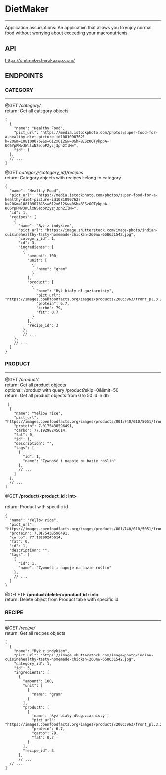 # DietMaker
---


Application assumptions: An application that allows you to 
enjoy normal food without worrying about exceeding your macronutrients.

## API
https://dietmaker.herokuapp.com/

## ENDPOINTS

### CATEGORY
---
@GET
*/category/* <br />
return: Get all category objects 
```
[
  {
    "name": "Healthy Food",
    "pict_url": "https://media.istockphoto.com/photos/super-food-for-a-healthy-diet-picture-id1081090762?k=20&m=1081090762&s=612x612&w=0&h=8ESzOOTykppA-UC6YpPMvJWLlxNSebbPZyzj3ph2IlM=",
    "id": 1
  },
  // ...
]
```

@GET
*category/{category_id}/recipes* <br />
return: Category objects with recipes belong to category
```
{
  "name": "Healthy Food",
  "pict_url": "https://media.istockphoto.com/photos/super-food-for-a-healthy-diet-picture-id1081090762?k=20&m=1081090762&s=612x612&w=0&h=8ESzOOTykppA-UC6YpPMvJWLlxNSebbPZyzj3ph2IlM=",
  "id": 1,
  "recipes": [
    {
      "name": "Ryż z indykiem",
      "pict_url": "https://image.shutterstock.com/image-photo/indian-cuisinehealthy-tasty-homemade-chicken-260nw-658631542.jpg",
      "category_id": 1,
      "id": 3,
      "ingredients": [
        {
          "amount": 100,
          "unit": [
            {
              "name": "gram"
            }
          ],
          "product": [
            {
              "name": "Ryż biały długoziarnisty",
              "pict_url": "https://images.openfoodfacts.org/images/products/20053963/front_pl.3.200.jpg",
              "protein": 6.7,
              "carbo": 79,
              "fat": 0.7
            }
          ],
          "recipe_id": 3
        },
        // ...
    },
    // ...
  ]
}
```

### PRODUCT
---
@GET
*/product/* <br />
return: Get all product objects <br />
optional: /product with query /product?skip=0&limit=50 <br />
return: Get all product objects from 0 to 50 id in db


``` 
 [
  {
    "name": "Yellow rice",
    "pict_url": "https://images.openfoodfacts.org/images/products/001/740/010/5051/front_en.11.200.jpg",
    "protein": 7.0175438596491,
    "carbo": 77.19298245614,
    "fat": 0,
    "id": 1,
    "description": "",
    "tags": [
      {
        "id": 1,
        "name": "Żywność i napoje na bazie roślin"
      },
      // ...
    ]
  },
  // ...
]

```

@GET
**/product/<product_id : int>**<br />  
return: Product with specific id
```
{
  "name": "Yellow rice",
  "pict_url": "https://images.openfoodfacts.org/images/products/001/740/010/5051/front_en.11.200.jpg",
  "protein": 7.0175438596491,
  "carbo": 77.19298245614,
  "fat": 0,
  "id": 1,
  "description": "",
  "tags": [
    {
      "id": 1,
      "name": "Żywność i napoje na bazie roślin"
    },
    // ...
  ]
}
```

@DELETE
**/product/delete/<product_id : int>**<br />
return: Delete object from Product table with specific id

### RECIPE
---
@GET
*/recipe/* <br />
return: Get all recipes objects 
```
[
  {
    "name": "Ryż z indykiem",
    "pict_url": "https://image.shutterstock.com/image-photo/indian-cuisinehealthy-tasty-homemade-chicken-260nw-658631542.jpg",
    "category_id": 1,
    "id": 3,
    "ingredients": [
      {
        "amount": 100,
        "unit": [
          {
            "name": "gram"
          }
        ],
        "product": [
          {
            "name": "Ryż biały długoziarnisty",
            "pict_url": "https://images.openfoodfacts.org/images/products/20053963/front_pl.3.200.jpg",
            "protein": 6.7,
            "carbo": 79,
            "fat": 0.7
          }
        ],
        "recipe_id": 3
      },
      // ...
  // ...
]
```